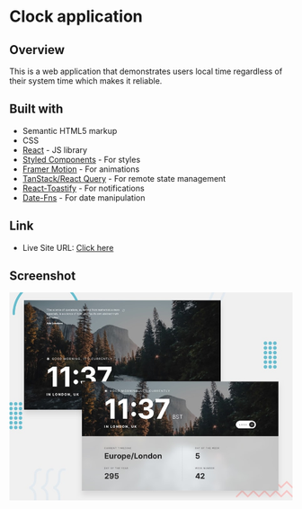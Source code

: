 # Clock application

## Overview

This is a web application that demonstrates users local time regardless of their system time which makes it reliable.

## Built with

- Semantic HTML5 markup
- CSS
- [React](https://reactjs.org/) - JS library
- [Styled Components](https://styled-components.com/) - For styles
- [Framer Motion](https://www.framer.com/motion/) - For animations
- [TanStack/React Query](https://tanstack.com/query/latest) - For remote state management
- [React-Toastify](https://www.npmjs.com/package/react-toastify) - For notifications
- [Date-Fns](https://date-fns.org/) - For date manipulation

## Link

- Live Site URL: [Click here](https://timeapp-five.vercel.app/)

## Screenshot

![](./preview.jpg)

